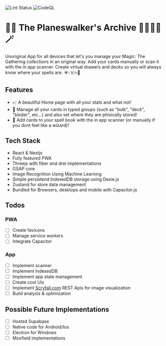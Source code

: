 ![Lint Status](https://github.com/jackmounts/the-planeswalker-archive/actions/workflows/lint.yml/badge.svg) ![CodeQL](https://github.com/jackmounts/the-planeswalker-archive/actions/workflows/codeql.yml/badge.svg)


# :dizzy::boom: The Planeswalker's Archive :mage_man::mage_woman::magic_wand:

Unoriginal App for all devices that let's you manage your Magic: The Gathering collections in an original way. Add your cards manually or scan it with the in app scanner. Create virtual drawers and decks so you will always know where your spells are. :sunny::droplet::skull_and_crossbones::fire::evergreen_tree:

## Features

- :chart_with_upwards_trend: A beautiful Home page with all your stats and what not!
- :scroll: Manage all your cards in typed groups (such as "bulk", "deck", "binder", etc...) and also set where they are phisically stored!
- :flower_playing_cards: Add cards to your spell book with the in app scanner (or manually if you dont feel like a wizard)!

## Tech Stack

- React & Nextjs
- Fully featured PWA
- Threejs with fiber and drei implementations
- GSAP core
- Image Recognition Using Machine Learning
- Simple persistend IndexedDB storage using Dexie.js
- Zustand for store data management
- Bundled for Browsers, desktops and mobile with Capacitor.js

## Todos

### PWA

- [ ] Create favicons
- [ ] Manage service workers
- [ ] Integrate Capacitor

### App

- [ ] Implement scanner
- [ ] Implement IndexedDB
- [ ] Implement app state management
- [ ] Create cool UIs
- [ ] Implement [Scryfall.com](https://www.scryfall.com) REST Apis for image visualization
- [ ] Build analysis & optimization

## Possible Future Implementations

- [ ] Hosted Supabase
- [ ] Native code for Android/Ios
- [ ] Electron for Windows
- [ ] Moxfield implementations
